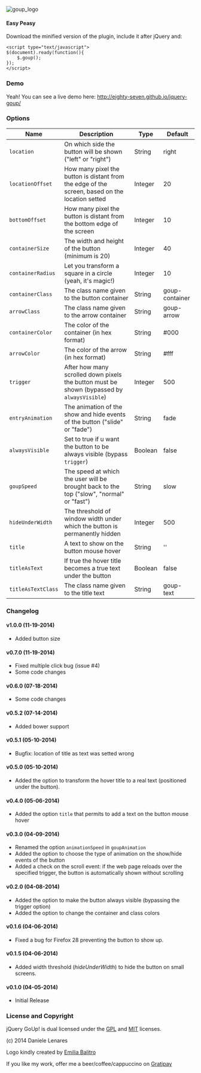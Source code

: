 ![goup_logo](https://googledrive.com/host/0B3RKPTAd6l8OeDBsT0dDa1lMLXM/goup_logo_mini.jpg)

#### Easy Peasy
Download the minified version of the plugin, include it after jQuery and:
```
<script type="text/javascript">
$(document).ready(function(){
    $.goup();
});
</script>
```

### Demo
Yeah! You can see a live demo here: http://eighty-seven.github.io/jquery-goup/

### Options

| Name            	| Description                                                                                    | Type    | Default        |
|-------------------|------------------------------------------------------------------------------------------------|---------|----------------|
| `location`        | On which side the button will be shown ("left" or "right")                                     | String  | right          |
| `locationOffset`  | How many pixel the button is distant from the edge of the screen, based on the location setted | Integer | 20             |
| `bottomOffset`    | How many pixel the button is distant from the bottom edge of the screen                        | Integer | 10             |
| `containerSize` 	| The width and height of the button (minimum is 20)                                     		 | Integer | 40             |
| `containerRadius` | Let you transform a square in a circle (yeah, it's magic!)                                     | Integer | 10             |
| `containerClass`  | The class name given to the button container                                                   | String  | goup-container |
| `arrowClass`      | The class name given to the arrow container                                                    | String  | goup-arrow     |
| `containerColor`  | The color of the container (in hex format)                                                   	 | String  | #000 			|
| `arrowColor`      | The color of the arrow (in hex format)	                                                     | String  | #fff           |
| `trigger`         | After how many scrolled down pixels the button must be shown (bypassed by `alwaysVisible`)     | Integer | 500            |
| `entryAnimation`  | The animation of the show and hide events of the button ("slide" or "fade")				     | String  | fade           |
| `alwaysVisible`   | Set to true if u want the button to be always visible (bypass `trigger`)                       | Boolean | false          |
| `goupSpeed`		| The speed at which the user will be brought back to the top ("slow", "normal" or "fast")       | String  | slow           |
| `hideUnderWidth`  | The threshold of window width under which the button is permanently hidden                     | Integer | 500            |
| `title`           | A text to show on the button mouse hover                                                       | String  | ''             |
| `titleAsText`     | If true the hover title becomes a true text under the button                                   | Boolean | false          |
| `titleAsTextClass`| The class name given to the title text                                                         | String  | goup-text      |

### Changelog
#### v1.0.0 (11-19-2014)
* Added button size

#### v0.7.0 (11-19-2014)
* Fixed multiple click bug (issue #4)
* Some code changes

#### v0.6.0 (07-18-2014)
* Some code changes

#### v0.5.2 (07-14-2014)
* Added bower support

#### v0.5.1 (05-10-2014)
* Bugfix: location of title as text was setted wrong

#### v0.5.0 (05-10-2014)
* Added the option to transform the hover title to a real text (positioned under the button).

#### v0.4.0 (05-06-2014)
* Added the option `title` that permits to add a text on the button mouse hover

#### v0.3.0 (04-09-2014)
* Renamed the option `animationSpeed` in `goupAnimation`
* Added the option to choose the type of animation on the show/hide events of the button
* Added a check on the scroll event: if the web page reloads over the specified trigger, the button is automatically shown without scrolling

#### v0.2.0 (04-08-2014)
* Added the option to make the button always visible (bypassing the trigger option)
* Added the option to change the container and class colors

#### v0.1.6 (04-06-2014)
* Fixed a bug for Firefox 28 preventing the button to show up.

#### v0.1.5 (04-06-2014)
* Added width threshold (_hideUnderWidth_) to hide the button on small screens.

#### v0.1.0 (04-05-2014)
* Initial Release

### License and Copyright
jQuery GoUp! is dual licensed under the [GPL](http://www.gnu.org/licenses/gpl.html) and [MIT](http://www.opensource.org/licenses/mit-license.php) licenses.

(c) 2014 Daniele Lenares

Logo kindly created by [Emilia Balitro](http://www.behance.net/EmiliaBalitro)

If you like my work, offer me a beer/coffee/cappuccino on [Gratipay](https://gratipay.com/Ryuk87/)
